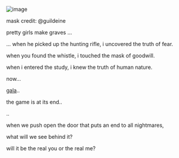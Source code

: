 ![image](https://media.discordapp.net/attachments/876321139369054280/1290029240183427194/Untitled71_20240929201437.png?ex=66faf8da&is=66f9a75a&hm=960bba069c61d3ca8d37bf0f9e9d8bb9fa6d391a94e1a421ae4a97e58363ee52&=&format=webp&quality=lossless)

mask credit: @guildeine

pretty girls make graves ... 

... when he picked up the hunting rifle, i uncovered the truth of fear.

when you found the whistle, i touched the mask of goodwill.

when i entered the study, i knew the truth of human nature.

now...

[gala](https://thesignoffour.carrd.co/)..

the game is at its end..

..

when we push open the door that puts an end to all nightmares,

what will we see behind it?

will it be the real you or the real me?
